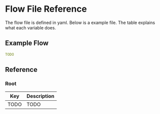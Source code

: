 # Flow File Reference

The flow file is defined in yaml. Below is a example file. The table explains what each variable does.

## Example Flow

```yaml
TODO
```

## Reference

### Root

| Key           | Description                                           |
| ------------- | ----------------------------------------------------- |
| TODO  | TODO |